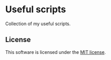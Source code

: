# Useful scripts
Collection of my useful scripts.

## License
This software is licensed under the [MIT license](LICENSE).
